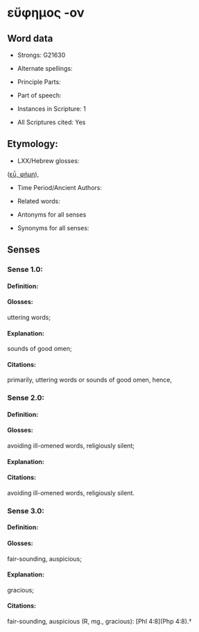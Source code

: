 # εὔφημος -ον

<!-- Status: S2=NeedsEdits -->
<!-- Lexica used for edits:   -->

## Word data

* Strongs: G21630

* Alternate spellings:



* Principle Parts: 


* Part of speech: 


* Instances in Scripture: 1

* All Scriptures cited: Yes

## Etymology: 


* LXX/Hebrew glosses: 

([εὖ, φήμη]()), 

* Time Period/Ancient Authors: 


* Related words: 

* Antonyms for all senses

* Synonyms for all senses: 


## Senses 


### Sense  1.0: 

#### Definition: 

#### Glosses: 

utter­ing words; 

#### Explanation: 

sounds of good omen; 

#### Citations: 

primarily, utter­ing words or sounds of good omen, hence, 

### Sense  2.0: 

#### Definition: 

#### Glosses: 

avoiding ill-omened words, religiously silent; 

#### Explanation: 


#### Citations: 

avoiding ill-omened words, religiously silent. 

### Sense  3.0: 

#### Definition: 

#### Glosses: 

fair-sounding, auspicious; 

#### Explanation: 

gracious; 

#### Citations: 

fair-sounding, auspicious (R, mg., gracious): [Phl 4:8](Php 4:8).†
